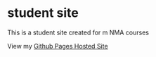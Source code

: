 # student site

This is a student site created for m NMA courses

View my [Github Pages Hosted Site](https://yiwen-jiang.github.io/portfolio_v1/) 